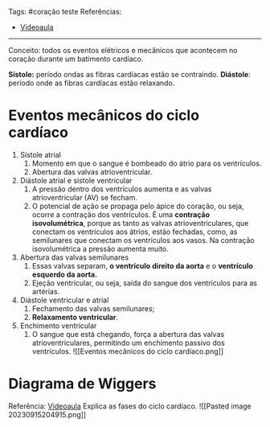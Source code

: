 Tags: #coração teste
Referências: 
* [Videoaula](https://youtu.be/7n1dAxV-Z78?si=_KuBMXPm571ECMcN)

---
Conceito: todos os eventos elétricos e mecânicos que acontecem no coração durante um batimento cardíaco. 

**Sístole:** período ondas as fibras cardíacas estão se contraindo. 
**Diástole**: período onde as fibras cardíacas estão relaxando.
# Eventos mecânicos do ciclo cardíaco
1. Sístole atrial
	1. Momento em que o sangue é bombeado do átrio para os ventrículos. 
	2. Abertura das valvas atrioventricular. 
2. Diástole atrial e sístole ventricular
	1. A pressão dentro dos ventrículos aumenta e as valvas atrioventricular (AV) se fecham. 
	2. O potencial de ação se propaga pelo ápice do coração, ou seja, ocorre a contração dos ventrículos. É uma **contração isovolumétrica**, porque as tanto as valvas atrioventriculares, que conectam os ventrículos aos átrios, estão fechadas, como, as semilunares que conectam os ventrículos aos vasos. Na contração isovolumétrica a pressão aumenta muito. 
3. Abertura das valvas semilunares
	1. Essas valvas separam, **o ventrículo direito da aorta** e o **ventrículo esquerdo da aorta.**
	2. Ejeção ventricular, ou seja, saída do sangue dos ventrículos para as artérias.
4. Diástole ventricular e atrial
	1. Fechamento das valvas semilunares; 
	2. **Relaxamento ventricular**.
5. Enchimento ventricular
	1. O sangue que está chegando, força a abertura das valvas atrioventriculares, permitindo um enchimento passivo dos ventrículos. 
![[Eventos mecânicos do ciclo cardíaco.png]]

# Diagrama de Wiggers 
Referência: [Videoaula](https://youtu.be/4Lal8e7vt50?si=s-GhHv9Hn9XLIlCo)
Explica as fases do ciclo cardíaco. 
![[Pasted image 20230915204915.png]]